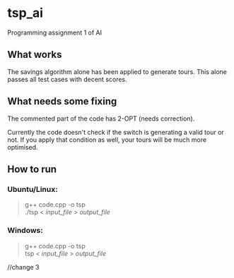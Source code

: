 # tsp_ai

Programming assignment 1 of AI

## What works
The savings algorithm alone has been applied to generate tours. This alone passes all test cases with decent scores.

## What needs some fixing
The commented part of the code has 2-OPT (needs correction).

Currently the code doesn't check if the switch is generating a valid tour or not. If you apply that condition as well, your tours will be much more optimised.

## How to run
### Ubuntu/Linux:
> g++ code.cpp -o tsp\
> ./tsp < _input_file_ > _output_file_

### Windows:
> g++ code.cpp -o tsp\
> tsp < _input_file_ > _output_file_


//change 3
